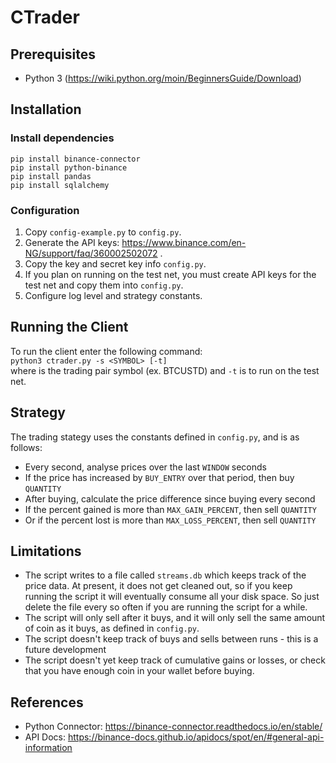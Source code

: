# CTrader

## Prerequisites
- Python 3 (https://wiki.python.org/moin/BeginnersGuide/Download)

## Installation
### Install dependencies
`pip install binance-connector`  
`pip install python-binance`  
`pip install pandas`  
`pip install sqlalchemy`  

### Configuration
1. Copy `config-example.py` to `config.py`.
2. Generate the API keys: https://www.binance.com/en-NG/support/faq/360002502072 .
3. Copy the key and secret key info `config.py`.
4. If you plan on running on the test net, you must create API keys for the test net and copy them into `config.py`.
5. Configure log level and strategy constants.

## Running the Client
To run the client enter the following command:  
``python3 ctrader.py -s <SYMBOL> [-t]``  
where <SYMBOL> is the trading pair symbol (ex. BTCUSTD) and `-t` is to run on the test net.  

## Strategy
The trading stategy uses the constants defined in `config.py`, and is as follows:
- Every second, analyse prices over the last `WINDOW` seconds
- If the price has increased by `BUY_ENTRY` over that period, then buy `QUANTITY`
- After buying, calculate the price difference since buying every second
- If the percent gained is more than `MAX_GAIN_PERCENT`, then sell `QUANTITY` 
- Or if the percent lost is more than `MAX_LOSS_PERCENT`, then sell `QUANTITY`
  
## Limitations
- The script writes to a file called `streams.db` which keeps track of the price data. At present, it does not get cleaned out, so if you keep running the script it will eventually consume all your disk space. So just delete the file every so often if you are running the script for a while.
- The script will only sell after it buys, and it will only sell the same amount of coin as it buys, as defined in `config.py`. 
- The script doesn't keep track of buys and sells between runs - this is a future development
- The script doesn't yet keep track of cumulative gains or losses, or check that you have enough coin in your wallet before buying.

## References
- Python Connector: https://binance-connector.readthedocs.io/en/stable/  
- API Docs: https://binance-docs.github.io/apidocs/spot/en/#general-api-information  



